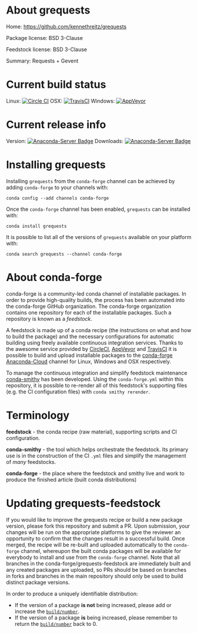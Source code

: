 About grequests
===============

Home: https://github.com/kennethreitz/grequests

Package license: BSD 3-Clause

Feedstock license: BSD 3-Clause

Summary: Requests + Gevent



Current build status
====================

Linux: [![Circle CI](https://circleci.com/gh/conda-forge/grequests-feedstock.svg?style=shield)](https://circleci.com/gh/conda-forge/grequests-feedstock)
OSX: [![TravisCI](https://travis-ci.org/conda-forge/grequests-feedstock.svg?branch=master)](https://travis-ci.org/conda-forge/grequests-feedstock)
Windows: [![AppVeyor](https://ci.appveyor.com/api/projects/status/github/conda-forge/grequests-feedstock?svg=True)](https://ci.appveyor.com/project/conda-forge/grequests-feedstock/branch/master)

Current release info
====================
Version: [![Anaconda-Server Badge](https://anaconda.org/conda-forge/grequests/badges/version.svg)](https://anaconda.org/conda-forge/grequests)
Downloads: [![Anaconda-Server Badge](https://anaconda.org/conda-forge/grequests/badges/downloads.svg)](https://anaconda.org/conda-forge/grequests)

Installing grequests
====================

Installing `grequests` from the `conda-forge` channel can be achieved by adding `conda-forge` to your channels with:

```
conda config --add channels conda-forge
```

Once the `conda-forge` channel has been enabled, `grequests` can be installed with:

```
conda install grequests
```

It is possible to list all of the versions of `grequests` available on your platform with:

```
conda search grequests --channel conda-forge
```


About conda-forge
=================

conda-forge is a community-led conda channel of installable packages.
In order to provide high-quality builds, the process has been automated into the
conda-forge GitHub organization. The conda-forge organization contains one repository
for each of the installable packages. Such a repository is known as a *feedstock*.

A feedstock is made up of a conda recipe (the instructions on what and how to build
the package) and the necessary configurations for automatic building using freely
available continuous integration services. Thanks to the awesome service provided by
[CircleCI](https://circleci.com/), [AppVeyor](http://www.appveyor.com/)
and [TravisCI](https://travis-ci.org/) it is possible to build and upload installable
packages to the [conda-forge](https://anaconda.org/conda-forge)
[Anaconda-Cloud](http://docs.anaconda.org/) channel for Linux, Windows and OSX respectively.

To manage the continuous integration and simplify feedstock maintenance
[conda-smithy](http://github.com/conda-forge/conda-smithy) has been developed.
Using the ``conda-forge.yml`` within this repository, it is possible to re-render all of
this feedstock's supporting files (e.g. the CI configuration files) with ``conda smithy rerender``.


Terminology
===========

**feedstock** - the conda recipe (raw material), supporting scripts and CI configuration.

**conda-smithy** - the tool which helps orchestrate the feedstock.
                   Its primary use is in the construction of the CI ``.yml`` files
                   and simplify the management of *many* feedstocks.

**conda-forge** - the place where the feedstock and smithy live and work to
                  produce the finished article (built conda distributions)


Updating grequests-feedstock
============================

If you would like to improve the grequests recipe or build a new
package version, please fork this repository and submit a PR. Upon submission,
your changes will be run on the appropriate platforms to give the reviewer an
opportunity to confirm that the changes result in a successful build. Once
merged, the recipe will be re-built and uploaded automatically to the
`conda-forge` channel, whereupon the built conda packages will be available for
everybody to install and use from the `conda-forge` channel.
Note that all branches in the conda-forge/grequests-feedstock are
immediately built and any created packages are uploaded, so PRs should be based
on branches in forks and branches in the main repository should only be used to
build distinct package versions.

In order to produce a uniquely identifiable distribution:
 * If the version of a package **is not** being increased, please add or increase
   the [``build/number``](http://conda.pydata.org/docs/building/meta-yaml.html#build-number-and-string).
 * If the version of a package **is** being increased, please remember to return
   the [``build/number``](http://conda.pydata.org/docs/building/meta-yaml.html#build-number-and-string)
   back to 0.
